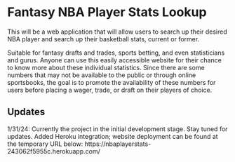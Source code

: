 <h1>Fantasy NBA Player Stats Lookup</h1>

This will be a web application that will allow users to search up their desired NBA player and search up their 
basketball stats, current or former. 

Suitable for fantasy drafts and trades, sports betting, and even statisticians and gurus. Anyone can use this easily 
accessible website for their chance to know more about these individual statistics. Since there are some numbers that 
may not be available to the public or through online sportsbooks, the goal is to promote the availability of these 
numbers for users before placing a wager, trade, or draft on their players of choice. 

<h2>Updates</h2>
1/31/24: Currently the project in the initial development stage. Stay tuned for updates. 
Added Heroku integration; website deployment can be found at the temporary URL below:
https://nbaplayerstats-243062f5955c.herokuapp.com/



